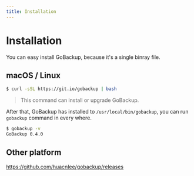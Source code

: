 ```yaml
---
title: Installation
---
```


<h1>Installation</h1>

You can easy install GoBackup, because it's a single binray file.

## macOS / Linux

```bash
$ curl -sSL https://git.io/gobackup | bash
```

> This command can install or upgrade GoBackup.

After that, GoBackup has installed to `/usr/local/bin/gobackup`, you can run `gobackup` command in every where.

```bash
$ gobackup -v
GoBackup 0.4.0
```

## Other platform

https://github.com/huacnlee/gobackup/releases
